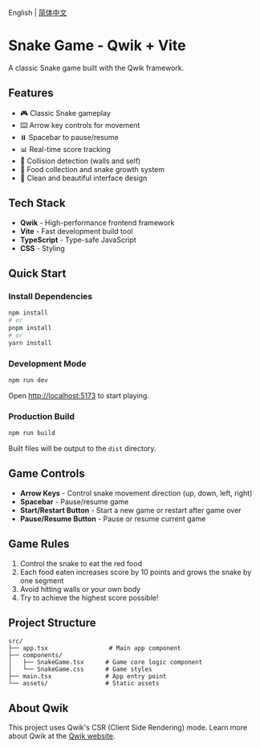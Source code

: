 English | [简体中文](./README.md)

# Snake Game - Qwik + Vite

A classic Snake game built with the Qwik framework.

## Features

- 🎮 Classic Snake gameplay
- ⌨️ Arrow key controls for movement
- ⏸️ Spacebar to pause/resume
- 📊 Real-time score tracking
- 🎯 Collision detection (walls and self)
- 🍎 Food collection and snake growth system
- 🎨 Clean and beautiful interface design

## Tech Stack

- **Qwik** - High-performance frontend framework
- **Vite** - Fast development build tool
- **TypeScript** - Type-safe JavaScript
- **CSS** - Styling

## Quick Start

### Install Dependencies

```bash
npm install
# or
pnpm install
# or
yarn install
```

### Development Mode

```bash
npm run dev
```

Open [http://localhost:5173](http://localhost:5173) to start playing.

### Production Build

```bash
npm run build
```

Built files will be output to the `dist` directory.

## Game Controls

- **Arrow Keys** - Control snake movement direction (up, down, left, right)
- **Spacebar** - Pause/resume game
- **Start/Restart Button** - Start a new game or restart after game over
- **Pause/Resume Button** - Pause or resume current game

## Game Rules

1. Control the snake to eat the red food
2. Each food eaten increases score by 10 points and grows the snake by one segment
3. Avoid hitting walls or your own body
4. Try to achieve the highest score possible!

## Project Structure

```
src/
├── app.tsx                 # Main app component
├── components/
│   ├── SnakeGame.tsx      # Game core logic component
│   └── SnakeGame.css      # Game styles
├── main.tsx               # App entry point
└── assets/                # Static assets

```

## About Qwik

This project uses Qwik's CSR (Client Side Rendering) mode. Learn more about Qwik at the [Qwik website](https://qwik.dev).